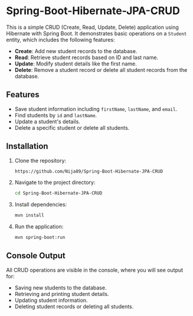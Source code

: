 # Spring-Boot-Hibernate-JPA-CRUD

This is a simple CRUD (Create, Read, Update, Delete) application using Hibernate with Spring Boot. It demonstrates basic operations on a `Student` entity, which includes the following features:

- **Create**: Add new student records to the database.
- **Read**: Retrieve student records based on ID and last name.
- **Update**: Modify student details like the first name.
- **Delete**: Remove a student record or delete all student records from the database.

## Features

- Save student information including `firstName`, `lastName`, and `email`.
- Find students by `id` and `lastName`.
- Update a student's details.
- Delete a specific student or delete all students.

## Installation

1. Clone the repository:

   ```bash
   https://github.com/Nija89/Spring-Boot-Hibernate-JPA-CRUD
2. Navigate to the project directory:

    ```bash
    cd Spring-Boot-Hibernate-JPA-CRUD
3. Install dependencies:

    ```bash
    mvn install
4. Run the application:

    ```bash
    mvn spring-boot:run

## Console Output
All CRUD operations are visible in the console, where you will see output for:

- Saving new students to the database.
- Retrieving and printing student details.
- Updating student information.
- Deleting student records or deleting all students.
